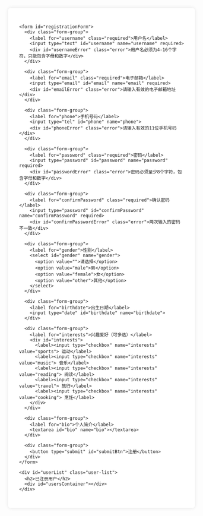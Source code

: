 <!DOCTYPE html>
<html lang="zh-CN">

<head>
  <meta charset="UTF-8">
  <meta name="viewport" content="width=device-width, initial-scale=1.0">
  <title>首页注册表单</title>
  <style>
    .container {
      max-width: 600px;
      margin: 0 auto;
      background-color: #fff;
      padding: 30px;
      border-radius: 8px;
      box-shadow: 0 0 10px rgba(0, 0, 0, 0.1);
    }
    
    h1 {
      text-align: center;
      color: #2c3e50;
      margin-bottom: 30px;
    }
    
    .form-group {
      margin-bottom: 20px;
      position: relative;
    }
    
    label {
      display: block;
      margin-bottom: 5px;
      font-weight: bold;
    }
    
    input[type="text"],
    input[type="email"],
    input[type="password"],
    input[type="tel"],
    select,
    textarea {
      width: 100%;
      padding: 10px;
      border: 1px solid #ddd;
      border-radius: 4px;
      font-size: 16px;
      box-sizing: border-box;
    }
    
    textarea {
      height: 100px;
      resize: vertical;
    }
    
    .error {
      color: #e74c3c;
      font-size: 14px;
      margin-top: 5px;
      display: none;
      position: absolute;
      left: 0;
    }
    
    button {
      background-color: #3498db;
      color: white;
      border: none;
      padding: 12px 20px;
      font-size: 16px;
      border-radius: 4px;
      cursor: pointer;
      width: 100%;
      transition: background-color 0.3s;
    }
    
    button:hover {
      background-color: #2980b9;
    }
    
    .success-message {
      background-color: #2ecc71;
      color: white;
      padding: 15px;
      border-radius: 4px;
      margin-bottom: 20px;
      display: none;
    }
    
    .user-list {
      margin-top: 30px;
    }
    
    .user-card {
      background-color: #f9f9f9;
      padding: 15px;
      border-radius: 4px;
      margin-bottom: 10px;
      border-left: 4px solid #3498db;
    }
    
    .user-card h3 {
      margin-top: 0;
      color: #2c3e50;
    }
    
    .user-card p {
      margin: 5px 0;
    }
    
    .required:after {
      content: " *";
      color: #e74c3c;
    }
    
    .input-error {
      border-color: #e74c3c !important;
    }
  </style>
</head>

<body>
  <div class="container">
    <div id="successMessage" class="success-message">
      注册成功！您的信息已保存。
    </div>
    
    <form id="registrationForm">
      <div class="form-group">
        <label for="username" class="required">用户名</label>
        <input type="text" id="username" name="username" required>
        <div id="usernameError" class="error">用户名必须为4-16个字符，只能包含字母和数字</div>
      </div>
      
      <div class="form-group">
        <label for="email" class="required">电子邮箱</label>
        <input type="email" id="email" name="email" required>
        <div id="emailError" class="error">请输入有效的电子邮箱地址</div>
      </div>
      
      <div class="form-group">
        <label for="phone">手机号码</label>
        <input type="tel" id="phone" name="phone">
        <div id="phoneError" class="error">请输入有效的11位手机号码</div>
      </div>
      
      <div class="form-group">
        <label for="password" class="required">密码</label>
        <input type="password" id="password" name="password" required>
        <div id="passwordError" class="error">密码必须至少8个字符，包含字母和数字</div>
      </div>
      
      <div class="form-group">
        <label for="confirmPassword" class="required">确认密码</label>
        <input type="password" id="confirmPassword" name="confirmPassword" required>
        <div id="confirmPasswordError" class="error">两次输入的密码不一致</div>
      </div>
      
      <div class="form-group">
        <label for="gender">性别</label>
        <select id="gender" name="gender">
          <option value="">请选择</option>
          <option value="male">男</option>
          <option value="female">女</option>
          <option value="other">其他</option>
        </select>
      </div>
      
      <div class="form-group">
        <label for="birthdate">出生日期</label>
        <input type="date" id="birthdate" name="birthdate">
      </div>
      
      <div class="form-group">
        <label for="interests">兴趣爱好（可多选）</label>
        <div id="interests">
          <label><input type="checkbox" name="interests" value="sports"> 运动</label>
          <label><input type="checkbox" name="interests" value="music"> 音乐</label>
          <label><input type="checkbox" name="interests" value="reading"> 阅读</label>
          <label><input type="checkbox" name="interests" value="travel"> 旅行</label>
          <label><input type="checkbox" name="interests" value="cooking"> 烹饪</label>
        </div>
      </div>
      
      <div class="form-group">
        <label for="bio">个人简介</label>
        <textarea id="bio" name="bio"></textarea>
      </div>
      
      <div class="form-group">
        <button type="submit" id="submitBtn">注册</button>
      </div>
    </form>
    
    <div id="userList" class="user-list">
      <h2>已注册用户</h2>
      <div id="usersContainer"></div>
    </div>
  </div>

  <script>
    document.addEventListener('DOMContentLoaded', function() {
      const form = document.getElementById('registrationForm');
      const successMessage = document.getElementById('successMessage');
      const usersContainer = document.getElementById('usersContainer');
      
      // 表单元素
      const usernameInput = document.getElementById('username');
      const emailInput = document.getElementById('email');
      const phoneInput = document.getElementById('phone');
      const passwordInput = document.getElementById('password');
      const confirmPasswordInput = document.getElementById('confirmPassword');
      
      // 错误提示元素
      const usernameError = document.getElementById('usernameError');
      const emailError = document.getElementById('emailError');
      const phoneError = document.getElementById('phoneError');
      const passwordError = document.getElementById('passwordError');
      const confirmPasswordError = document.getElementById('confirmPasswordError');
      
      // 从本地存储加载已注册用户
      loadRegisteredUsers();
      
      // 实时验证用户名唯一性
      usernameInput.addEventListener('blur', function() {
        const username = this.value;
        const users = JSON.parse(localStorage.getItem('registeredUsers') || '[]');
        
        if (username.length >= 4) {
          const isUnique = !users.some(user => user.username === username);
          
          if (!isUnique) {
            usernameError.textContent = '该用户名已被使用';
            showError(usernameInput, usernameError);
          } else {
            hideError(usernameInput, usernameError);
          }
        }
      });
      
      // 实时验证用户名格式
      usernameInput.addEventListener('input', function() {
        const username = this.value;
        const usernameRegex = /^[a-zA-Z0-9]{4,16}$/;
        
        if (!usernameRegex.test(username) && username.length > 0) {
          usernameError.textContent = '用户名必须为4-16个字符，只能包含字母和数字';
          showError(usernameInput, usernameError);
        } else {
          hideError(usernameInput, usernameError);
        }
      });
      
      // 实时验证邮箱格式
      emailInput.addEventListener('input', function() {
        const email = this.value;
        const emailRegex = /^[a-zA-Z0-9_.+-]+@[a-zA-Z0-9-]+\.[a-zA-Z0-9-.]+$/;
        
        if (!emailRegex.test(email) && email.length > 0) {
          emailError.textContent = '请输入有效的电子邮箱地址';
          showError(emailInput, emailError);
        } else {
          hideError(emailInput, emailError);
        }
      });
      
      // 实时验证手机号格式
      phoneInput.addEventListener('input', function() {
        const phone = this.value;
        const phoneRegex = /^1[0-9]{10}$/;
        
        if (phone.length > 0 && !phoneRegex.test(phone)) {
          phoneError.textContent = '请输入有效的11位手机号码';
          showError(phoneInput, phoneError);
        } else {
          hideError(phoneInput, phoneError);
        }
      });
      
      // 实时验证密码格式
      passwordInput.addEventListener('input', function() {
        const password = this.value;
        const passwordRegex = /^(?=.*[a-zA-Z])(?=.*\d).{8,}$/;
        
        if (!passwordRegex.test(password) && password.length > 0) {
          passwordError.textContent = '密码必须至少8个字符，包含字母和数字';
          showError(passwordInput, passwordError);
        } else {
          hideError(passwordInput, passwordError);
        }
      });
      
      // 实时验证密码匹配
      confirmPasswordInput.addEventListener('input', function() {
        const password = passwordInput.value;
        const confirmPassword = this.value;
        
        if (password !== confirmPassword && confirmPassword.length > 0) {
          confirmPasswordError.textContent = '两次输入的密码不一致';
          showError(confirmPasswordInput, confirmPasswordError);
        } else {
          hideError(confirmPasswordInput, confirmPasswordError);
        }
      });
      
      // 表单提交事件
      form.addEventListener('submit', function(e) {
        e.preventDefault();
        
        if (validateForm()) {
          // 收集表单数据
          const userData = {
            username: usernameInput.value,
            email: emailInput.value,
            phone: phoneInput.value,
            password: passwordInput.value, // 实际应用中不应存储明文密码
            gender: document.getElementById('gender').value,
            birthdate: document.getElementById('birthdate').value,
            interests: Array.from(document.querySelectorAll('input[name="interests"]:checked'))
                            .map(checkbox => checkbox.value),
            bio: document.getElementById('bio').value,
            timestamp: new Date().toISOString()
          };
          
          // 保存到本地存储
          saveUser(userData);
          
          // 显示成功消息
          successMessage.style.display = 'block';
          
          // 3秒后隐藏成功消息
          setTimeout(() => {
            successMessage.style.display = 'none';
          }, 3000);
          
          // 重置表单
          form.reset();
          
          // 刷新用户列表
          loadRegisteredUsers();
        }
      });
      
      // 显示错误提示
      function showError(inputElement, errorElement) {
        inputElement.classList.add('input-error');
        errorElement.style.display = 'block';
      }
      
      // 隐藏错误提示
      function hideError(inputElement, errorElement) {
        inputElement.classList.remove('input-error');
        errorElement.style.display = 'none';
      }
      
      // 表单验证
      function validateForm() {
        let isValid = true;
        
        // 验证用户名
        const username = usernameInput.value;
        const usernameRegex = /^[a-zA-Z0-9]{4,16}$/;
        if (!usernameRegex.test(username)) {
          usernameError.textContent = '用户名必须为4-16个字符，只能包含字母和数字';
          showError(usernameInput, usernameError);
          isValid = false;
        }
        
        // 验证邮箱
        const email = emailInput.value;
        const emailRegex = /^[a-zA-Z0-9_.+-]+@[a-zA-Z0-9-]+\.[a-zA-Z0-9-.]+$/;
        if (!emailRegex.test(email)) {
          emailError.textContent = '请输入有效的电子邮箱地址';
          showError(emailInput, emailError);
          isValid = false;
        } else {
          hideError(emailInput, emailError);
        }
        
        // 验证手机号（可选）
        const phone = phoneInput.value;
        const phoneRegex = /^1[0-9]{10}$/;
        if (phone.length > 0 && !phoneRegex.test(phone)) {
          phoneError.textContent = '请输入有效的11位手机号码';
          showError(phoneInput, phoneError);
          isValid = false;
        } else {
          hideError(phoneInput, phoneError);
        }
        
        // 验证密码
        const password = passwordInput.value;
        const passwordRegex = /^(?=.*[a-zA-Z])(?=.*\d).{8,}$/;
        if (!passwordRegex.test(password)) {
          passwordError.textContent = '密码必须至少8个字符，包含字母和数字';
          showError(passwordInput, passwordError);
          isValid = false;
        }
        
        // 验证确认密码
        const confirmPassword = confirmPasswordInput.value;
        if (password !== confirmPassword) {
          confirmPasswordError.textContent = '两次输入的密码不一致';
          showError(confirmPasswordInput, confirmPasswordError);
          isValid = false;
        }
        
        return isValid;
      }
      
      // 保存用户到本地存储
      function saveUser(userData) {
        let users = JSON.parse(localStorage.getItem('registeredUsers') || '[]');
        users.push(userData);
        localStorage.setItem('registeredUsers', JSON.stringify(users));
      }
      
      // 从本地存储加载用户并显示
      function loadRegisteredUsers() {
        const users = JSON.parse(localStorage.getItem('registeredUsers') || '[]');
        
        if (users.length === 0) {
          usersContainer.innerHTML = '<p>暂无注册用户</p>';
          return;
        }
        
        usersContainer.innerHTML = '';
        
        users.forEach(user => {
          const userCard = document.createElement('div');
          userCard.className = 'user-card';
          
          const interests = user.interests && user.interests.length > 0 ? 
            `兴趣爱好: ${user.interests.join(', ')}` : '无兴趣爱好';
          
          userCard.innerHTML = `
            <h3>${user.username}</h3>
            <p><strong>邮箱:</strong> ${user.email}</p>
            ${user.phone ? `<p><strong>手机号:</strong> ${user.phone}</p>` : ''}
            <p><strong>性别:</strong> ${user.gender || '未选择'}</p>
            <p><strong>出生日期:</strong> ${user.birthdate || '未提供'}</p>
            <p>${interests}</p>
            <p><strong>个人简介:</strong> ${user.bio || '无'}</p>
            <p><small>注册时间: ${new Date(user.timestamp).toLocaleString()}</small></p>
          `;
          
          usersContainer.appendChild(userCard);
        });
      }
    });
  </script>
</body>
</html>
